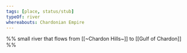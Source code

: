 ```yaml
---
tags: [place, status/stub]
typeOf: river
whereabouts: Chardonian Empire
---
```


%% small river that flows from [[~Chardon Hills~]] to [[Gulf of Chardon]] %%
